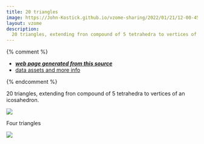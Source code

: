 ```yaml
---
title: 20 triangles
image: https://John-Kostick.github.io/vzome-sharing/2022/01/21/12-00-45-20-triangles/20-triangles.png
layout: vzome
description:
  20 triangles, extending fron compound of 5 tetrahedra to vertices of an icosahedron.
---
```


{% comment %}
 - [***web page generated from this source***][post]
 - [data assets and more info][github]

[post]: <https://John-Kostick.github.io/vzome-sharing/2022/01/21/20-triangles-12-00-45.html>
[github]: <https://github.com/John-Kostick/vzome-sharing/tree/main/2022/01/21/12-00-45-20-triangles/>
{% endcomment %}

  20 triangles, extending fron compound of 5 tetrahedra to vertices of an icosahedron.

<vzome-viewer style="width: 100%; height: 100vh;"
       src="https://John-Kostick.github.io/vzome-sharing/2022/01/21/12-00-45-20-triangles/20-triangles.vZome" >
  <img src="https://John-Kostick.github.io/vzome-sharing/2022/01/21/12-00-45-20-triangles/20-triangles.png" />
</vzome-viewer>

Four triangles

<vzome-viewer style="width: 100%; height: 100vh;"
       src="https://John-Kostick.github.io/vzome-sharing/2022/01/21/12-05-03-4-triangles/4-triangles.vZome" >
  <img src="https://John-Kostick.github.io/vzome-sharing/2022/01/21/12-05-03-4-triangles/4-triangles.png" />
</vzome-viewer>
